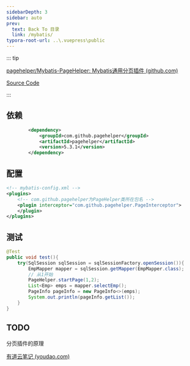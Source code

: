 ```yaml
---
sidebarDepth: 3
sidebar: auto
prev:
  text: Back To 目录
  link: /mybatis/
typora-root-url: ..\.vuepress\public
---
```




::: tip

[pagehelper/Mybatis-PageHelper: Mybatis通用分页插件 (github.com)](https://github.com/pagehelper/Mybatis-PageHelper)

[Source Code](https://github.com/Q10Viking/learncode/tree/main/mybatis/07_mybatis_page)

:::

## 依赖

```xml
        <dependency>
            <groupId>com.github.pagehelper</groupId>
            <artifactId>pagehelper</artifactId>
            <version>5.3.1</version>
        </dependency>
```

## 配置

```xml
<!-- mybatis-config.xml -->
<plugins>
    <!-- com.github.pagehelper为PageHelper类所在包名 -->
    <plugin interceptor="com.github.pagehelper.PageInterceptor">
    </plugin>
</plugins>
```

## 测试

```java
@Test
public void test(){
    try(SqlSession sqlSession = sqlSessionFactory.openSession()){
        EmpMapper mapper = sqlSession.getMapper(EmpMapper.class);
        // 从1开始
        PageHelper.startPage(1,2);
        List<Emp> emps = mapper.selectEmp();
        PageInfo pageInfo = new PageInfo<>(emps);
        System.out.println(pageInfo.getList());
    }
}
```



## TODO

分页插件的原理

[有道云笔记 (youdao.com)](https://note.youdao.com/ynoteshare/index.html?id=5d41fd41d970f1af9185ea2ec0647b64&type=notebook&_time=1659842562165#/167B69A0D6264336B019C38667FD99F5)